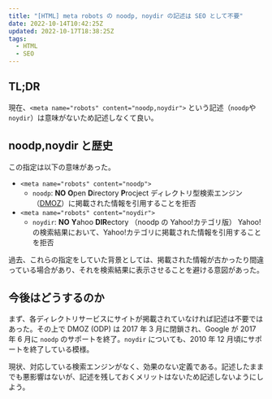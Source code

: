 ```yaml
---
title: "[HTML] meta robots の noodp, noydir の記述は SEO として不要"
date: 2022-10-14T10:42:25Z
updated: 2022-10-17T18:38:25Z
tags:
  - HTML
  - SEO
---
```


## TL;DR

現在、`<meta name="robots" content="noodp,noydir">` という記述（`noodp`や`noydir`）は意味がないため記述しなくて良い。

## noodp,noydir と歴史

この指定は以下の意味があった。

- `<meta name="robots" content="noodp">`
  - `noodp`: **NO** **O**pen **D**irectory **P**rocject
    ディレクトリ型検索エンジン（[DMOZ](https://ja.wikipedia.org/wiki/DMOZ)）に掲載された情報を引用することを拒否
- `<meta name="robots" content="noydir">`
  - `noydir`: **NO** **Y**ahoo **DIR**ectory （noodp の Yahoo!カテゴリ版）
    Yahoo!の検索結果において、Yahoo!カテゴリに掲載された情報を引用することを拒否

過去、これらの指定をしていた背景としては、掲載された情報が古かったり間違っている場合があり、それを検索結果に表示させることを避ける意図があった。

## 今後はどうするのか

まず、各ディレクトリサービスにサイトが掲載されていなければ記述は不要ではあった。その上で DMOZ (ODP) は 2017 年 3 月に閉鎖され、Google が 2017 年 6 月に `noodp` のサポートを終了。`noydir` についても、2010 年 12 月頃にサポートを終了している模様。

現状、対応している検索エンジンがなく、効果のない定義である。記述したままでも悪影響はないが、記述を残しておくメリットはないため記述しないようにしよう。
